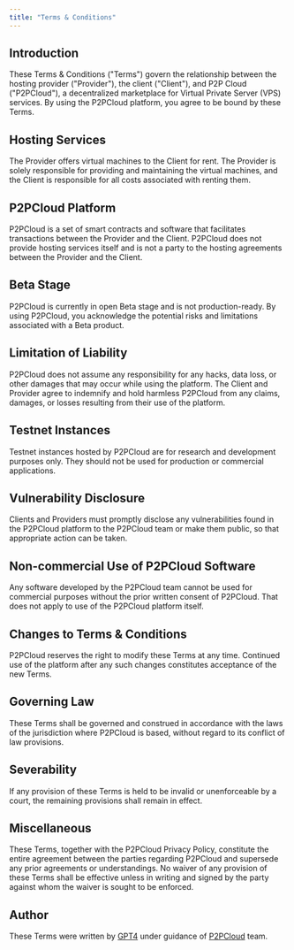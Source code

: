 ```yaml
---
title: "Terms & Conditions"
---
```


## Introduction
These Terms & Conditions ("Terms") govern the relationship between the hosting provider ("Provider"), the client ("Client"), and P2P Cloud ("P2PCloud"), a decentralized marketplace for Virtual Private Server (VPS) services. By using the P2PCloud platform, you agree to be bound by these Terms.

## Hosting Services
The Provider offers virtual machines to the Client for rent. The Provider is solely responsible for providing and maintaining the virtual machines, and the Client is responsible for all costs associated with renting them.

## P2PCloud Platform
P2PCloud is a set of smart contracts and software that facilitates transactions between the Provider and the Client. P2PCloud does not provide hosting services itself and is not a party to the hosting agreements between the Provider and the Client.

## Beta Stage
P2PCloud is currently in open Beta stage and is not production-ready. By using P2PCloud, you acknowledge the potential risks and limitations associated with a Beta product.

## Limitation of Liability
P2PCloud does not assume any responsibility for any hacks, data loss, or other damages that may occur while using the platform. The Client and Provider agree to indemnify and hold harmless P2PCloud from any claims, damages, or losses resulting from their use of the platform.

## Testnet Instances
Testnet instances hosted by P2PCloud are for research and development purposes only. They should not be used for production or commercial applications.

## Vulnerability Disclosure
Clients and Providers must promptly disclose any vulnerabilities found in the P2PCloud platform to the P2PCloud team or make them public, so that appropriate action can be taken.

## Non-commercial Use of P2PCloud Software
Any software developed by the P2PCloud team cannot be used for commercial purposes without the prior written consent of P2PCloud. That does not apply to use of the P2PCloud platform itself.

## Changes to Terms & Conditions
P2PCloud reserves the right to modify these Terms at any time. Continued use of the platform after any such changes constitutes acceptance of the new Terms.

## Governing Law
These Terms shall be governed and construed in accordance with the laws of the jurisdiction where P2PCloud is based, without regard to its conflict of law provisions.

## Severability
If any provision of these Terms is held to be invalid or unenforceable by a court, the remaining provisions shall remain in effect.

## Miscellaneous
These Terms, together with the P2PCloud Privacy Policy, constitute the entire agreement between the parties regarding P2PCloud and supersede any prior agreements or understandings. No waiver of any provision of these Terms shall be effective unless in writing and signed by the party against whom the waiver is sought to be enforced.

## Author
These Terms were written by [GPT4](https://openai.com/research/gpt-4) under guidance of [P2PCloud](https://p2pcloud.io) team.